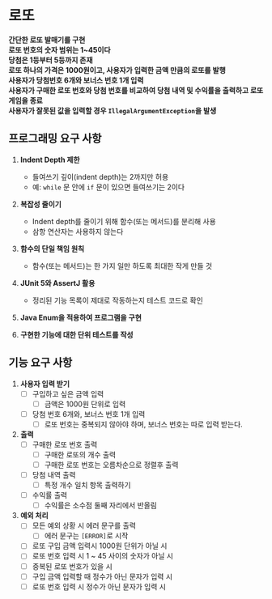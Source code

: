 # 로또
**간단한 로또 발매기를 구현**<br>
**로또 번호의 숫자 범위는 1~45이다**<br>
**당첨은 1등부터 5등까지 존재**<br>
**로또 하나의 가격은 1000원이고, 사용자가 입력한 금액 만큼의 로또를 발행**<br>
**사용자가 당첨번호 6개와 보너스 번호 1개 입력**<br>
**사용자가 구매한 로또 번호와 당첨 번호를 비교하여 당첨 내역 및 수익률을 출력하고 로또 게임을 종료**<br>
**사용자가 잘못된 값을 입력할 경우 `IllegalArgumentException`을 발생**

## 프로그래밍 요구 사항

1. **Indent Depth 제한**
    - 들여쓰기 깊이(indent depth)는 2까지만 허용
    - 예: `while` 문 안에 `if` 문이 있으면 들여쓰기는 2이다

2. **복잡성 줄이기**
    - Indent depth를 줄이기 위해 함수(또는 메서드)를 분리해 사용
    - 삼항 연산자는 사용하지 않는다

3. **함수의 단일 책임 원칙**
    - 함수(또는 메서드)는 한 가지 일만 하도록 최대한 작게 만들 것

4. **JUnit 5와 AssertJ 활용**
    - 정리된 기능 목록이 제대로 작동하는지 테스트 코드로 확인
5. **Java Enum을 적용하여 프로그램을 구현**

6. **구현한 기능에 대한 단위 테스트를 작성**

## 기능 요구 사항

1. **사용자 입력 받기**
    - [ ] 구입하고 싶은 금액 입력
        - [ ] 금액은 1000원 단위로 입력
    - [ ] 당첨 번호 6개와, 보너스 번호 1개 입력
        - [ ] 로또 번호는 중복되지 않아야 하며, 보너스 번호는 따로 입력 받는다.
2. **출력**
    - [ ] 구매한 로또 번호 출력
        - [ ] 구매한 로또의 개수 출력
        - [ ] 구매한 로또 번호는 오름차순으로 정렬후 출력
    - [ ] 당첨 내역 출력
        - [ ] 특정 개수 일치 항목 출력하기
    - [ ] 수익률 출력
        - [ ] 수익률은 소수점 둘째 자리에서 반올림
3. **예외 처리**
    - [ ] 모든 예외 상황 시 에러 문구를 출력
      - [ ] 에러 문구는 `[ERROR]`로 시작
    - [ ] 로또 구입 금액 입력시 1000원 단위가 아닐 시 
    - [ ] 로또 번호 입력 시 1 ~ 45 사이의 숫자가 아닐 시
    - [ ] 중복된 로또 번호가 있을 시
    - [ ] 구입 금액 입력할 때 정수가 아닌 문자가 입력 시
    - [ ] 로또 번호 입력 시 정수가 아닌 문자가 입력 시
